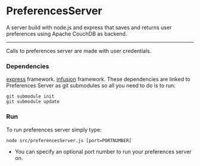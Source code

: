 PreferencesServer
===

A server build with node.js and express that saves and returns user preferences using Apache CouchDB as backend.

---
Calls to preferences server are made with user credentials. 

### Dependencies

[express](http://expressjs.com/) framework.
[infusion](https://github.com/fluid-project/infusion) framework.
These dependencies are linked to Preferences Server as git submodules so all you need to do is to run:

    git submodule init
    git submodule update

### Run

To run preferences server simply type:

    node src/preferencesServer.js [port=PORTNUMBER]

- You can specify an optional port number to run your preferences server on.
